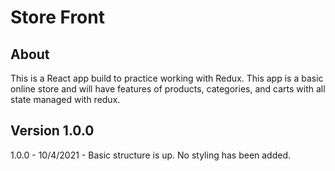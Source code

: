 # Store Front

## About

This is a React app build to practice working with Redux. This app is a basic online store and will have features of products, categories, and carts with all state managed with redux.

## Version 1.0.0

1.0.0 - 10/4/2021 - Basic structure is up. No styling has been added.
